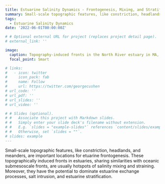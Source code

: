 ```yaml
---
title: Estuarine Salinity Dynamics - Frontogenesis, Mixing, and Stratification 
summary: Small-scale topographic features, like constriction, headlands, and meanders, are important locations for etuarine frontogenesis. These topography-induced fronts in estuaries, sharing similarities with oceanic submesoscale fronts, are usually hotspots of salinity mixing and straining. Moreover, they have the potential to dominate estuarine exchange processes, salt intrusion, and estuarine stratification.
tags:
  - Estuarine Salinity Dynamics
date: '2022-06-01T00:00:00Z'

# # Optional external URL for project (replaces project detail page).
# external_link: ''

image:
  caption: Topography-induced fronts in the North River estuary in MA, USA. Drone imagery courtesy of Adrian Garcia.
  focal_point: Smart

# links:
#   - icon: twitter
#     icon_pack: fab
#     name: Follow
#     url: https://twitter.com/georgecushen
# url_code: ''
# url_pdf: ''
# url_slides: ''
# url_video: ''

# # Slides (optional).
# #   Associate this project with Markdown slides.
# #   Simply enter your slide deck's filename without extension.
# #   E.g. `slides = "example-slides"` references `content/slides/example-slides.md`.
# #   Otherwise, set `slides = ""`.
# slides: example
---
```


Small-scale topographic features, like constriction, headlands, and meanders, are important locations for etuarine frontogenesis. These topographically induced fronts in estuaries, sharing similarities with oceanic submesoscale fronts, are usually hotspots of salinity mixing and straining. Moreover, they have the potential to dominate estuarine exchange processes, salt intrusion, and estuarine stratification.